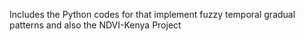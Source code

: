 Includes the Python codes for that implement fuzzy temporal gradual patterns and also the NDVI-Kenya Project
